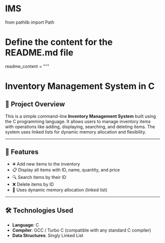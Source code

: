 # IMS
from pathlib import Path

# Define the content for the README.md file
readme_content = """
# Inventory Management System in C

## 📌 Project Overview
This is a simple command-line **Inventory Management System** built using the C programming language. It allows users to manage inventory items with operations like adding, displaying, searching, and deleting items. The system uses linked lists for dynamic memory allocation and flexibility.

---

## 🔧 Features

- ➕ Add new items to the inventory
- 📋 Display all items with ID, name, quantity, and price
- 🔍 Search items by their ID
- ❌ Delete items by ID
- 💾 Uses dynamic memory allocation (linked list)

---

## 🛠️ Technologies Used

- **Language**: C
- **Compiler**: GCC / Turbo C (compatible with any standard C compiler)
- **Data Structures**: Singly Linked List
